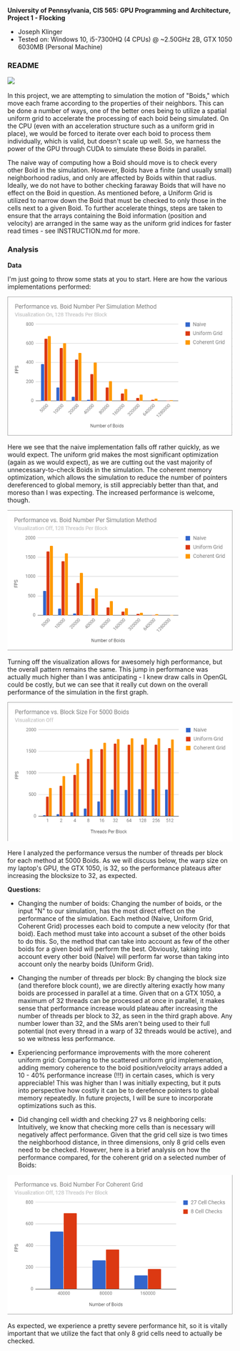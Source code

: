 **University of Pennsylvania, CIS 565: GPU Programming and Architecture,
Project 1 - Flocking**

* Joseph Klinger
* Tested on: Windows 10, i5-7300HQ (4 CPUs) @ ~2.50GHz 2B, GTX 1050 6030MB (Personal Machine)

### README

![](boids.gif)

In this project, we are attempting to simulation the motion of "Boids," which move each frame according to the properties of their neighbors. This can be done a number of ways,
one of the better ones being to utilize a spatial uniform grid to accelerate the processing of each boid being simulated. On the CPU (even with an acceleration structure such as a uniform grid in place),
we would be forced to iterate over each boid to process them individually, which is valid, but doesn't scale up well. So, we harness the power of the GPU through CUDA to simulate these Boids in parallel.

The naive way of computing how a Boid should move is to check every other Boid in the simulation. However, Boids have a finite (and usually small) neighborhood radius, and only are affected by Boids within that radius.
Ideally, we do not have to bother checking faraway Boids that will have no effect on the Boid in question. As mentioned before, a Uniform Grid is utilized to narrow down the Boid that must be checked to only those in the
cells next to a given Boid. To further accelerate things, steps are taken to ensure that the arrays containing the Boid information (position and velocity) are arranged in the same way as the uniform grid indices for faster
read times - see INSTRUCTION.md for more.

### Analysis

**Data**

I'm just going to throw some stats at you to start. Here are how the various implementations performed:

![](graph1.png)

Here we see that the naive implementation falls off rather quickly, as we would expect. The uniform grid makes the most significant optimization (again as we would expect), as we are cutting out
the vast majority of unnecessary-to-check Boids in the simulation. The coherent memory optimization, which allows the simulation to reduce the number of pointers dereferenced to global memory, is still appreciably better than 
that, and moreso than I was expecting. The increased performance is welcome, though.

![](graph2.png)

Turning off the visualization allows for awesomely high performance, but the overall pattern remains the same. This jump in performance was actually much higher than I was anticipating - I knew draw calls in OpenGL could be
costly, but we can see that it really cut down on the overall performance of the simulation in the first graph.

![](graph3.png)

Here I analyzed the performance versus the number of threads per block for each method at 5000 Boids. As we will discuss below, the warp size on my laptop's GPU, the GTX 1050, is 32, so the performance plateaus after 
increasing the blocksize to 32, as expected.

**Questions:**
* Changing the number of boids:
Changing the number of boids, or the input "N" to our simulation, has the most direct effect on the performance of the simulation.
Each method (Naive, Uniform Grid, Coherent Grid) processes each boid to compute a new velocity (for that boid).
Each method must take into account a subset of the other boids to do this. So, the method that can take into account as few of
the other boids for a given boid will perform the best. Obviously, taking into account every other boid (Naive) will perform far worse
than taking into account only the nearby boids (Uniform Grid).

* Changing the number of threads per block:
By changing the block size (and therefore block count), we are directly altering exactly how many boids are processed in parallel at a time. Given that on a GTX 1050, a maximum of 32 threads can be processed at once
in parallel, it makes sense that performance increase would plateau after increasing the number of threads per block to 32, as seen in the third graph above. Any number lower than 32, and the SMs aren't being used to their full
potential (not every thread in a warp of 32 threads would be active), and so we witness less performance.

* Experiencing performance improvements with the more coherent uniform grid:
Comparing to the scattered uniform grid implemenation, adding memory coherence to the boid position/velocity arrays added a 10 - 40% performance increase (!!!) in certain cases, which is very appreciable! This was higher than
I was initially expecting, but it puts into perspective how costly it can be to derefence pointers to global memory repeatedly. In future projects, I will be sure to incorporate optimizations such as this.

* Did changing cell width and checking 27 vs 8 neighboring cells:
Intuitively, we know that checking more cells than is necessary will negatively affect performance. Given that the grid cell size is two times the neighborhood distance, in three dimensions, only 8 grid cells even need to be checked.
However, here is a brief analysis on how the performance compared, for the coherent grid on a selected number of Boids:

![](graph4.png)

As expected, we experience a pretty severe performance hit, so it is vitally important that we utilize the fact that only 8 grid cells need to actually be checked.